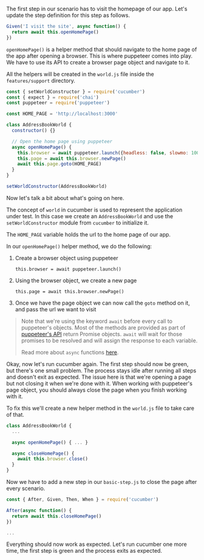 The first step in our scenario has to visit the homepage of our app. Let's update the step definition for this step as follows.

```javascript
Given('I visit the site', async function() {
  return await this.openHomePage()
})
```

`openHomePage()` is a helper method that should navigate to the home page of the app after opening a browser. This is where puppeteer comes into play. We have to use its API to create a browser page object and navigate to it.

All the helpers will be created in the `world.js` file inside the `features/support` directory.

```javascript
const { setWorldConstructor } = require('cucumber')
const { expect } = require('chai')
const puppeteer = require('puppeteer')

const HOME_PAGE = 'http://localhost:3000'

class AddressBookWorld {
  constructor() {}

  // Open the home page using puppeteer
  async openHomePage() {
    this.browser = await puppeteer.launch({headless: false, slowmo: 100})
    this.page = await this.browser.newPage()
    await this.page.goto(HOME_PAGE)
  }
}

setWorldConstructor(AddressBookWorld)
```

Now let's talk a bit about what's going on here.

The concept of `world` in cucumber is used to represent the application under test. In this case we create an `AddressBookWorld` and use the `setWorldConstructor` module from `cucumber` to initialize it.

The `HOME_PAGE` variable holds the url to the home page of our app.

In our `openHomePage()` helper method, we do the following:

1. Create a browser object using puppeteer

   `this.browser = await puppeteer.launch()`

2. Using the browser object, we create a new page

   `this.page = await this.browser.newPage()`

3. Once we have the page object we can now call the `goto` method on it, and pass the url we want to visit

> Note that we're using the keyword `await` before every call to puppeteer's objects. Most of the methods are provided as part of [puppeteer's API](https://github.com/GoogleChrome/puppeteer/blob/master/docs/api.md) return Promise objects. `await` will wait for those promises to be resolved and will assign the response to each variable.
>
> Read more about `async` functions [here](https://developer.mozilla.org/en-US/docs/Web/JavaScript/Reference/Statements/async_function).
>

Okay, now let's run cucumber again. The first step should now be green, but there's one small problem. The process stays idle after running all steps and doesn't exit as expected. The issue here is that we're opening a page but not closing it when we're done with it. When working with puppeteer's page object, you should always close the page when you finish working with it.

To fix this we'll create a new helper method in the `world.js` file to take care of that.

```javascript
class AddressBookWorld {
  ...

  async openHomePage() { ... }

  async closeHomePage() {
    await this.browser.close()
  }
}
```

Now we have to add a new step in our `basic-step.js` to close the page after every scenario.

```javascript
const { After, Given, Then, When } = require('cucumber')

After(async function() {
  return await this.closeHomePage()
})

...
```

Everything should now work as expected. Let's run cucumber one more time, the first step is green and the process exits as expected.
